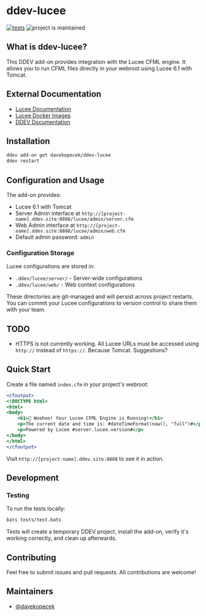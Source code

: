 # ddev-lucee

[![tests](https://github.com/davekopecek/ddev-lucee/actions/workflows/tests.yml/badge.svg)](https://github.com/davekopecek/ddev-lucee/actions/workflows/tests.yml) ![project is maintained](https://img.shields.io/maintenance/yes/2025.svg)

## What is ddev-lucee?

This DDEV add-on provides integration with the Lucee CFML engine. It allows you to run CFML files directly in your webroot using Lucee 6.1 with Tomcat.

## External Documentation
- [Lucee Documentation](https://docs.lucee.org/)
- [Lucee Docker Images](https://hub.docker.com/r/lucee/lucee)
- [DDEV Documentation](https://ddev.readthedocs.io/)

## Installation

```bash
ddev add-on get davekopecek/ddev-lucee
ddev restart
```

## Configuration and Usage

The add-on provides:
- Lucee 6.1 with Tomcat
- Server Admin interface at `http://[project-name].ddev.site:8888/lucee/admin/server.cfm`
- Web Admin interface at `http://[project-name].ddev.site:8888/lucee/admin/web.cfm`
- Default admin password: `admin`

### Configuration Storage

Lucee configurations are stored in:
- `.ddev/lucee/server/` - Server-wide configurations
- `.ddev/lucee/web/` - Web context configurations

These directories are git-managed and will persist across project restarts. You can commit your Lucee configurations to version control to share them with your team.

## TODO
- HTTPS is not currently working. All Lucee URLs must be accessed using `http://` instead of `https://`. Because Tomcat. Suggestions?


## Quick Start

Create a file named `index.cfm` in your project's webroot:

```cfml
<cfoutput>
<!DOCTYPE html>
<html>
<body>
    <h1>🚀 Woohoo! Your Lucee CFML Engine is Running!</h1>
    <p>The current date and time is: #dateTimeFormat(now(), "full")#</p>
    <p>Powered by Lucee #server.lucee.version#</p>
</body>
</html>
</cfoutput>
```

Visit `http://[project-name].ddev.site:8888` to see it in action.

## Development

### Testing

To run the tests locally:

```bash
bats tests/test.bats
```

Tests will create a temporary DDEV project, install the add-on, verify it's working correctly, and clean up afterwards.

## Contributing

Feel free to submit issues and pull requests. All contributions are welcome!

## Maintainers

- [@davekopecek](https://github.com/davekopecek)
